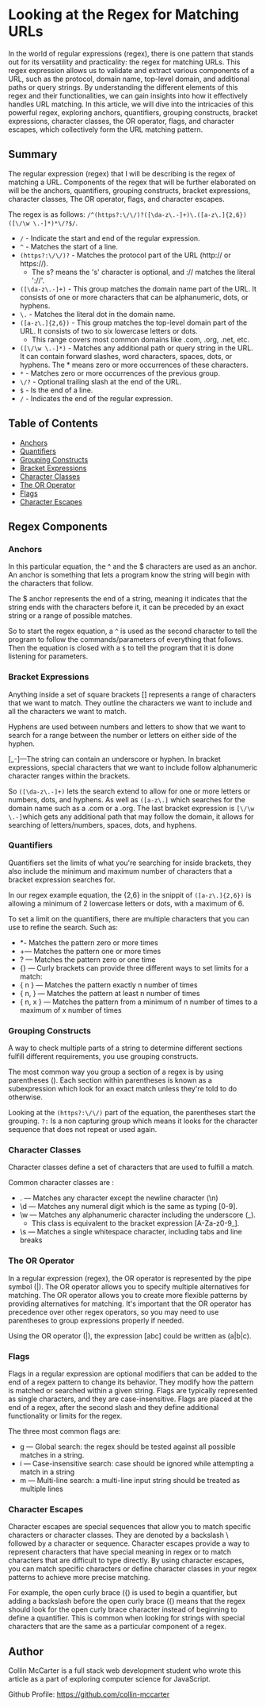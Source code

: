 # Looking at the Regex for Matching URLs

In the world of regular expressions (regex), there is one pattern that stands out for its versatility and practicality: the regex for matching URLs. This regex expression allows us to validate and extract various components of a URL, such as the protocol, domain name, top-level domain, and additional paths or query strings. By understanding the different elements of this regex and their functionalities, we can gain insights into how it effectively handles URL matching. In this article, we will dive into the intricacies of this powerful regex, exploring anchors, quantifiers, grouping constructs, bracket expressions, character classes, the OR operator, flags, and character escapes, which collectively form the URL matching pattern.

## Summary
The regular expression (regex) that I will be describing is the regex of matching a URL. Components of the regex that will be further elaborated on will be the anchors, quantifiers, grouping constructs, bracket expressions, character classes, The OR operator, flags, and character escapes.

The regex is as follows: `/^(https?:\/\/)?([\da-z\.-]+)\.([a-z\.]{2,6})([\/\w \.-]*)*\/?$/`. 

* `/` - Indicate the start and end of the regular expression.
* `^` - Matches the start of a line.
* `(https?:\/\/)?` - Matches the protocol part of the URL (http:// or https://). 
    * The s? means the 's' character is optional, and :\/\/ matches the literal '://'.
* `([\da-z\.-]+)` - This group matches the domain name part of the URL. It consists of one or more characters that can be alphanumeric, dots, or hyphens.
* `\.` - Matches the literal dot in the domain name.
* `([a-z\.]{2,6})` - This group matches the top-level domain part of the URL. It consists of two to six lowercase letters or dots. 
    * This range covers most common domains like .com, .org, .net, etc.
* `([\/\w \.-]*)` - Matches any additional path or query string in the URL. It can contain forward slashes, word characters, spaces, dots, or hyphens. The * means zero or more occurrences of these characters.
* `*` - Matches zero or more occurrences of the previous group.
* `\/?` - Optional trailing slash at the end of the URL.
* `$` - Is the end of a line.
* `/` - Indicates the end of the regular expression.

## Table of Contents

- [Anchors](#anchors)
- [Quantifiers](#quantifiers)
- [Grouping Constructs](#grouping-constructs)
- [Bracket Expressions](#bracket-expressions)
- [Character Classes](#character-classes)
- [The OR Operator](#the-or-operator)
- [Flags](#flags)
- [Character Escapes](#character-escapes)

## Regex Components

### Anchors
In this particular equation, the ^ and the $ characters are used as an anchor. An anchor is something that lets a program know the string will begin with the characters that follow.

The $ anchor represents the end of a string, meaning it indicates that the string ends with the characters before it, it can be preceded by an exact string or a range of possible matches.

So to start the regex equation, a `^` is used as the second character to tell the program to follow the commands/parameters of everything that follows. Then the equation is closed with a `$` to tell the program that it is done listening for parameters.

### Bracket Expressions
Anything inside a set of square brackets [] represents a range of characters that we want to match. They outline the characters we want to include and all the characters we want to match. 

Hyphens are used between numbers and letters to show that we want to search for a range between the number or letters on either side of the hyphen.

[_-]—The string can contain an underscore or hyphen. In bracket expressions, special characters that we want to include follow alphanumeric character ranges within the brackets.

So `([\da-z\.-]+)` lets the search extend to allow for one or more letters or numbers, dots, and hyphens. As well as `([a-z\.]` which searches for the domain name such as a .com or a .org. The last bracket expression is `[\/\w \.-]`which gets any additional path that may follow the domain, it allows for searching of letters/numbers, spaces, dots, and hyphens.

### Quantifiers
Quantifiers set the limits of what you're searching for inside brackets, they also include the minimum and maximum number of characters that a bracket expression searches for.

In our regex example equation, the {2,6} in the snippit of `([a-z\.]{2,6})` is allowing a minimum of 2 lowercase letters or dots, with a maximum of 6.

To set a limit on the quantifiers, there are multiple characters that you can use to refine the search. Such as:
* *- Matches the pattern zero or more times
* +— Matches the pattern one or more times
* ? — Matches the pattern zero or one time
* {} — Curly brackets can provide three different ways to set limits for a match:
* { n } — Matches the pattern exactly n number of times
* { n, } — Matches the pattern at least n number of times
* { n, x } — Matches the pattern from a minimum of n number of times to a maximum of x number of times

### Grouping Constructs
A way to check multiple parts of a string to determine different sections fulfill different requirements, you use grouping constructs.

The most common way you group a section of a regex is by using parentheses (). Each section within parentheses is known as a subexpression which look for an exact match unless they're told to do otherwise.

Looking at the `(https?:\/\/)` part of the equation, the parentheses start the grouping. `?:` Is a non capturing group which means it looks for the character sequence that does not repeat or used again. 

### Character Classes
Character classes define a set of characters that are used to fulfill a match. 

Common character classes are :
* . — Matches any character except the newline character (\n)
* \d — Matches any numeral digit which is the same as typing [0-9].
* \w — Matches any alphanumeric character including the underscore (_). 
    * This class is equivalent to the bracket expression [A-Za-z0-9_].
* \s — Matches a single whitespace character, including tabs and line breaks

### The OR Operator

In a regular expression (regex), the OR operator is represented by the pipe symbol (|). The OR operator allows you to specify multiple alternatives for matching. The OR operator allows you to create more flexible patterns by providing alternatives for matching. It's important that the OR operator has precedence over other regex operators, so you may need to use parentheses to group expressions properly if needed.

Using the OR operator (|), the expression [abc] could be written as (a|b|c).

### Flags
Flags in a regular expression are optional modifiers that can be added to the end of a regex pattern to change its behavior. They modify how the pattern is matched or searched within a given string. Flags are typically represented as single characters, and they are case-insensitive. Flags are placed at the end of a regex, after the second slash and they define additional functionality or limits for the regex. 

The three most common flags are:
* g — Global search: the regex should be tested against all possible matches in a string.
* i — Case-insensitive search: case should be ignored while attempting a match in a string
* m — Multi-line search: a multi-line input string should be treated as multiple lines

### Character Escapes
Character escapes are special sequences that allow you to match specific characters or character classes. They are denoted by a backslash \ followed by a character or sequence. Character escapes provide a way to represent characters that have special meaning in regex or to match characters that are difficult to type directly. By using character escapes, you can match specific characters or define character classes in your regex patterns to achieve more precise matching.

For example, the open curly brace ({) is used to begin a quantifier, but adding a backslash before the open curly brace (\{) means that the regex should look for the open curly brace character instead of beginning to define a quantifier. This is common when looking for strings with special characters that are the same as a particular component of a regex.

## Author
Collin McCarter is a full stack web development student who wrote this article as a part of exploring computer science for JavaScript. 

Github Profile: https://github.com/collin-mccarter
